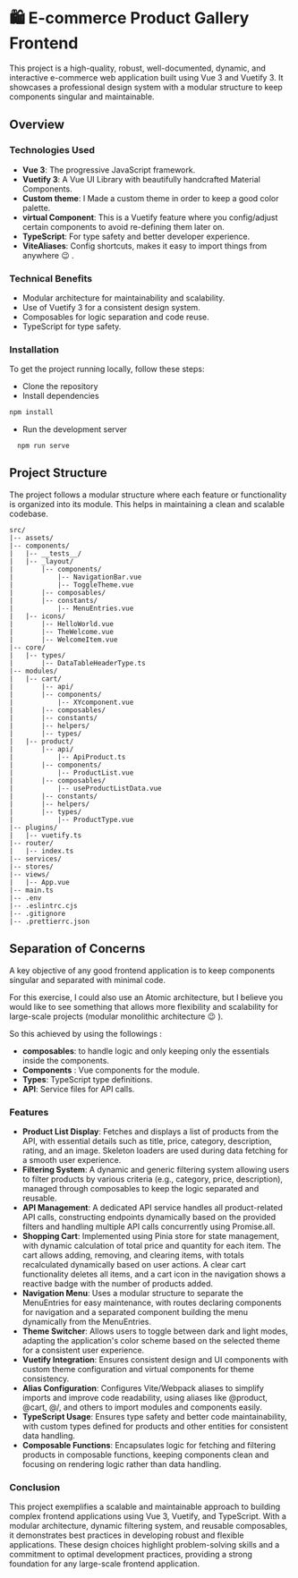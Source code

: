 # 🛍️ E-commerce Product Gallery Frontend

This project is a high-quality, robust, well-documented, dynamic, and interactive e-commerce web application built using Vue 3 and Vuetify 3. It showcases a professional design system with a modular structure to keep components singular and maintainable.

## Overview

### Technologies Used

- **Vue 3**: The progressive JavaScript framework.
- **Vuetify 3**: A Vue UI Library with beautifully handcrafted Material Components.
- **Custom theme**: I Made a custom theme in order to keep a good color palette.
- **virtual Component**: This is a Vuetify feature where you config/adjust certain components to avoid re-defining them later on.
- **TypeScript**: For type safety and better developer experience.
- **ViteAliases**: Config shortcuts, makes it easy to import things from anywhere :wink: .

### Technical Benefits

- Modular architecture for maintainability and scalability.
- Use of Vuetify 3 for a consistent design system.
- Composables for logic separation and code reuse.
- TypeScript for type safety.

### Installation

To get the project running locally, follow these steps:

- Clone the repository
- Install dependencies

 ```sh
 npm install
 ```

- Run the development server

```
  npm run serve
```

## Project Structure

The project follows a modular structure where each feature or functionality is organized into its module. This helps in maintaining a clean and scalable codebase.

```
src/
|-- assets/
|-- components/
|   |-- __tests__/
|   |-- _layout/
|       |-- components/
|           |-- NavigationBar.vue
|           |-- ToggleTheme.vue
|       |-- composables/
|       |-- constants/
|           |-- MenuEntries.vue
|   |-- icons/
|       |-- HelloWorld.vue
|       |-- TheWelcome.vue
|       |-- WelcomeItem.vue
|-- core/
|   |-- types/
|       |-- DataTableHeaderType.ts
|-- modules/
|   |-- cart/
|       |-- api/
|       |-- components/
|           |-- XYcomponent.vue
|       |-- composables/
|       |-- constants/
|       |-- helpers/
|       |-- types/
|   |-- product/
|       |-- api/
|           |-- ApiProduct.ts
|       |-- components/
|           |-- ProductList.vue
|       |-- composables/
|           |-- useProductListData.vue
|       |-- constants/
|       |-- helpers/
|       |-- types/
|           |-- ProductType.vue
|-- plugins/
|   |-- vuetify.ts
|-- router/
|   |-- index.ts
|-- services/
|-- stores/
|-- views/
|   |-- App.vue
|-- main.ts
|-- .env
|-- .eslintrc.cjs
|-- .gitignore
|-- .prettierrc.json
```

## Separation of Concerns

A key objective of any good frontend application is to keep components singular and separated with minimal code.

For this exercise, I could also use an Atomic architecture, but I believe you would like to see something that allows more flexibility and scalability for large-scale projects (modular monolithic architecture :wink: ).

So this achieved by using the followings :

- **composables**: to handle logic and only keeping only the essentials inside the components.
- **Components** : Vue components for the module.
- **Types**: TypeScript type definitions.
- **API**: Service files for API calls.

### Features

- **Product List Display**: Fetches and displays a list of products from the API, with essential details such as title, price, category, description, rating, and an image. Skeleton loaders are used during data fetching for a smooth user experience.
- **Filtering System**: A dynamic and generic filtering system allowing users to filter products by various criteria (e.g., category, price, description), managed through composables to keep the logic separated and reusable.
- **API Management**: A dedicated API service handles all product-related API calls, constructing endpoints dynamically based on the provided filters and handling multiple API calls concurrently using Promise.all.
- **Shopping Cart**: Implemented using Pinia store for state management, with dynamic calculation of total price and quantity for each item. The cart allows adding, removing, and clearing items, with totals recalculated dynamically based on user actions. A clear cart functionality deletes all items, and a cart icon in the navigation shows a reactive badge with the number of products added.
- **Navigation Menu**: Uses a modular structure to separate the MenuEntries for easy maintenance, with routes declaring components for navigation and a separated component building the menu dynamically from the MenuEntries.
- **Theme Switcher**: Allows users to toggle between dark and light modes, adapting the application's color scheme based on the selected theme for a consistent user experience.
- **Vuetify Integration**: Ensures consistent design and UI components with custom theme configuration and virtual components for theme consistency.
- **Alias Configuration**: Configures Vite/Webpack aliases to simplify imports and improve code readability, using aliases like @product, @cart, @/, and others to import modules and components easily.
- **TypeScript Usage**: Ensures type safety and better code maintainability, with custom types defined for products and other entities for consistent data handling.
- **Composable Functions**: Encapsulates logic for fetching and filtering products in composable functions, keeping components clean and focusing on rendering logic rather than data handling.

### Conclusion

This project exemplifies a scalable and maintainable approach to building complex frontend applications using Vue 3, Vuetify, and TypeScript. With a modular architecture, dynamic filtering system, and reusable composables, it demonstrates best practices in developing robust and flexible applications. These design choices highlight problem-solving skills and a commitment to optimal development practices, providing a strong foundation for any large-scale frontend application.
